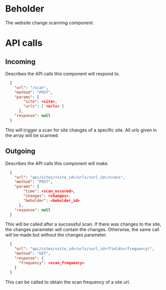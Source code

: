 Beholder
=================

The website change scanning component.

# API calls

## Incoming
Describes the API calls this component will respond to.

``` json
  {
    "url": "/scan",
    "method": "POST",
    "params": {
        "site": <site>,
        "urls": [ <urls> ]
      },
    "response": null
  }
```
This will trigger a scan for site changes of a specific site. All urls given in the array will be scanned.

## Outgoing
Describes the API calls this component will make.

``` json
  {
    "url": "api/sites/<site_id>/urls/<url_id>/scans",
    "method": "POST",
    "params": {
        "time": <scan_occured>,
        "changes": <changes>,
        "beholder": <beholder_id>
      },
    "response": null
  }
```
This will be called after a successful scan. If there was changes to the site, the changes parameter will contain the changes. Otherwise, the same call will be made but without the changes parameter.

``` json
  {
    "url": "api/sites/<site_id>/urls/<url_id>?fields=(frequency)",
    "method": "GET",
    "response": {
      "frequency": <scan_frequency>
    }
  }
```
This can be called to obtain the scan frequency of a site url.
